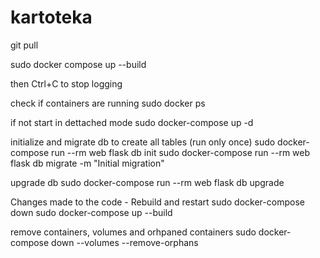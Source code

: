 # kartoteka

git pull

sudo docker compose up --build

then Ctrl+C to stop logging

check if containers are running
sudo docker ps

if not 
start in dettached mode
sudo docker-compose up -d

initialize and migrate db to create all tables (run only once)
sudo docker-compose run --rm web flask db init
sudo docker-compose run --rm web flask db migrate -m "Initial migration"

upgrade db
sudo docker-compose run --rm web flask db upgrade

Changes made to the code - Rebuild and restart
sudo docker-compose down
sudo docker-compose up --build

remove containers, volumes and orhpaned containers
sudo docker-compose down --volumes --remove-orphans
